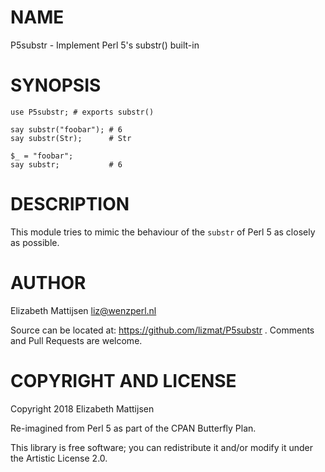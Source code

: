 NAME
====

P5substr - Implement Perl 5's substr() built-in

SYNOPSIS
========

    use P5substr; # exports substr()

    say substr("foobar"); # 6
    say substr(Str);      # Str

    $_ = "foobar";
    say substr;           # 6

DESCRIPTION
===========

This module tries to mimic the behaviour of the `substr` of Perl 5 as closely as possible.

AUTHOR
======

Elizabeth Mattijsen <liz@wenzperl.nl>

Source can be located at: https://github.com/lizmat/P5substr . Comments and Pull Requests are welcome.

COPYRIGHT AND LICENSE
=====================

Copyright 2018 Elizabeth Mattijsen

Re-imagined from Perl 5 as part of the CPAN Butterfly Plan.

This library is free software; you can redistribute it and/or modify it under the Artistic License 2.0.

